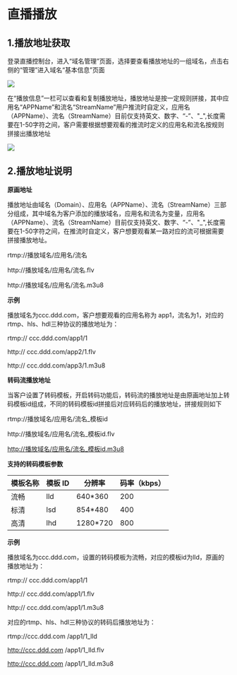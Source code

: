 # 直播播放

## **1.播放地址获取**

登录直播控制台，进入“域名管理”页面，选择要查看播放地址的一组域名，点击右侧的“管理”进入域名“基本信息”页面

![](media/34feadde3b6ffa5e90703653d0946f1d.png)

在“播放信息”一栏可以查看和复制播放地址，播放地址是按一定规则拼接，其中应用名“APPName”和流名“StreamName”用户推流时自定义，应用名（APPName）、流名（StreamName）目前仅支持英文、数字、“-”、"_",长度需要在1-50字符之间，客户需要根据想要观看的推流时定义的应用名和流名按规则拼接出播放地址

![](media/0e7b9adf706d8f8c5f30e59c62f2d99a.png)

## **2.播放地址说明**

**原画地址**

播放地址由域名（Domain）、应用名（APPName）、流名（StreamName）三部分组成，其中域名为客户添加的播放域名，应用名和流名为变量，应用名（APPName）、流名（StreamName）目前仅支持英文、数字、“-”、"_",长度需要在1-50字符之间，在推流时自定义，客户想要观看某一路对应的流可根据需要拼接播放地址。

rtmp://播放域名/应用名/流名

http://播放域名/应用名/流名.flv

http://播放域名/应用名/流名.m3u8

**示例**

播放域名为ccc.ddd.com，客户想要观看的应用名称为
app1，流名为1，对应的rtmp、hls、hdl三种协议的播放地址为：

rtmp:// ccc.ddd.com/app1/1

http:// ccc.ddd.com/app2/1.flv

http:// ccc.ddd.com/app3/1.m3u8

**转码流播放地址**

当客户设置了转码模板，开启转码功能后，转码流的播放地址是由原画地址加上转码模板id组成，不同的转码模板id拼接后对应转码后的播放地址，拼接规则如下

rtmp://播放域名/应用名/流名_模板id

http://播放域名/应用名/流名_模板id.flv

[http://播放域名/应用名/流名_模板id.m3u8](http://播放域名/应用名/流名_模板id.m3u8)

**支持的转码模板参数**

| **模板名称** | **模板 ID** | **分辨率** | **码率（kbps）** |
|--------------|-------------|------------|------------------|
| 流畅         | lld         | 640\*360   | 200              |
| 标清         | lsd         | 854\*480   | 400              |
| 高清         | lhd         | 1280\*720  | 800              |

**示例**

播放域名为ccc.ddd.com，设置的转码模板为流畅，对应的模板id为lld，原画的播放地址为：

rtmp:// ccc.ddd.com/app1/1

http:// ccc.ddd.com/app1/1.flv

http:// ccc.ddd.com/app1/1.m3u8

对应的rtmp、hls、hdl三种协议的转码后播放地址为：

rtmp://ccc.ddd.com /app1/1_lld

http://ccc.ddd.com /app1/1_lld.flv

http://ccc.ddd.com /app1/1_lld.m3u8
